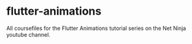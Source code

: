 # flutter-animations
All coursefiles for the Flutter Animations tutorial series on the Net Ninja youtube channel.
